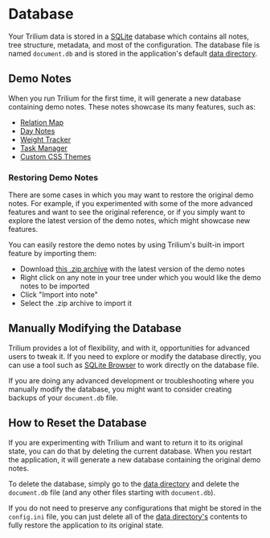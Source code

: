 # Database
Your Trilium data is stored in a [SQLite](https://www.sqlite.org) database which contains all notes, tree structure, metadata, and most of the configuration. The database file is named `document.db` and is stored in the application's default [data directory](data-directory.md).

## Demo Notes

When you run Trilium for the first time, it will generate a new database containing demo notes. These notes showcase its many features, such as:

*   [Relation Map](relation-map.md)
*   [Day Notes](day-notes.md)
*   [Weight Tracker](weight-tracker.md)
*   [Task Manager](task-manager.md)
*   [Custom CSS Themes](themes.md)

### Restoring Demo Notes

There are some cases in which you may want to restore the original demo notes. For example, if you experimented with some of the more advanced features and want to see the original reference, or if you simply want to explore the latest version of the demo notes, which might showcase new features.

You can easily restore the demo notes by using Trilium's built-in import feature by importing them:
- Download [this .zip archive](https://github.com/TriliumNext/Notes/raw/develop/db/demo.zip) with the latest version of the demo notes
- Right click on any note in your tree under which you would like the demo notes to be imported
- Click "Import into note"
- Select the .zip archive to import it

## Manually Modifying the Database

Trilium provides a lot of flexibility, and with it, opportunities for advanced users to tweak it. If you need to explore or modify the database directly, you can use a tool such as [SQLite Browser](https://sqlitebrowser.org/) to work directly on the database file.

If you are doing any advanced development or troubleshooting where you manually modify the database, you might want to consider creating backups of your `document.db` file.

## How to Reset the Database

If you are experimenting with Trilium and want to return it to its original state, you can do that by deleting the current database. When you restart the application, it will generate a new database containing the original demo notes.

To delete the database, simply go to the [data directory](data-directory.md) and delete the `document.db` file (and any other files starting with `document.db`).

If you do not need to preserve any configurations that might be stored in the `config.ini` file, you can just delete all of the [data directory's](data-directory.md) contents to fully restore the application to its original state.
